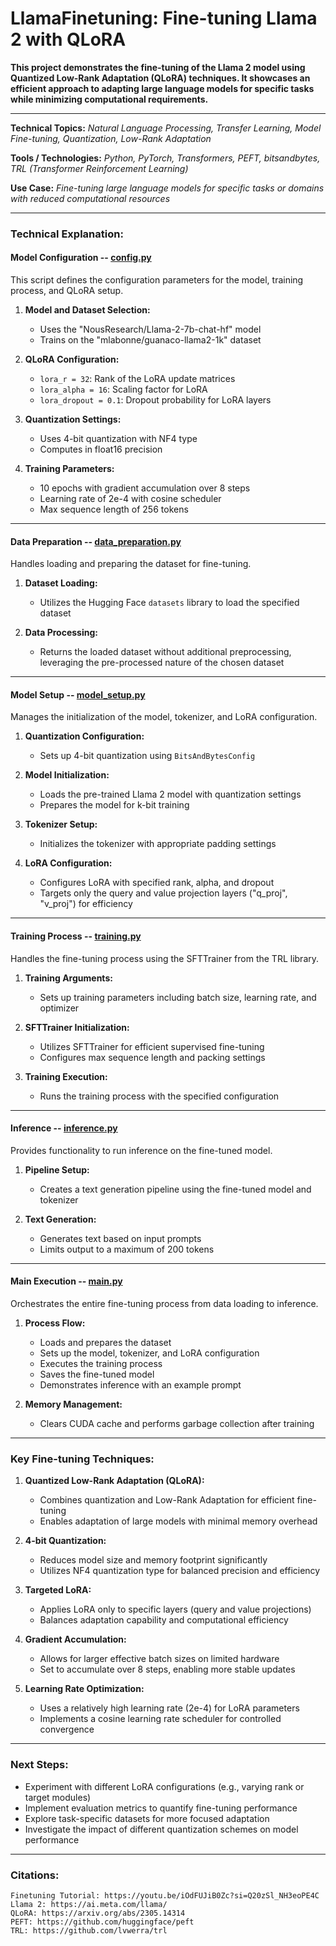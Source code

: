 # LlamaFinetuning: Fine-tuning Llama 2 with QLoRA

**This project demonstrates the fine-tuning of the Llama 2 model using Quantized Low-Rank Adaptation (QLoRA) techniques. It showcases an efficient approach to adapting large language models for specific tasks while minimizing computational requirements.**

---

**Technical Topics:** *Natural Language Processing, Transfer Learning, Model Fine-tuning, Quantization, Low-Rank Adaptation*

**Tools / Technologies:** *Python, PyTorch, Transformers, PEFT, bitsandbytes, TRL (Transformer Reinforcement Learning)*

**Use Case:** *Fine-tuning large language models for specific tasks or domains with reduced computational resources*

---

### Technical Explanation:

#### Model Configuration -- [config.py](https://github.com/harshp30/LlamaFinetuning/blob/main/src/config.py)

This script defines the configuration parameters for the model, training process, and QLoRA setup.

1. **Model and Dataset Selection:**
   - Uses the "NousResearch/Llama-2-7b-chat-hf" model
   - Trains on the "mlabonne/guanaco-llama2-1k" dataset

2. **QLoRA Configuration:**
   - `lora_r = 32`: Rank of the LoRA update matrices
   - `lora_alpha = 16`: Scaling factor for LoRA
   - `lora_dropout = 0.1`: Dropout probability for LoRA layers

3. **Quantization Settings:**
   - Uses 4-bit quantization with NF4 type
   - Computes in float16 precision

4. **Training Parameters:**
   - 10 epochs with gradient accumulation over 8 steps
   - Learning rate of 2e-4 with cosine scheduler
   - Max sequence length of 256 tokens

---

#### Data Preparation -- [data_preparation.py](https://github.com/harshp30/LlamaFinetuning/blob/main/src/data_preparation.py)

Handles loading and preparing the dataset for fine-tuning.

1. **Dataset Loading:**
   - Utilizes the Hugging Face `datasets` library to load the specified dataset

2. **Data Processing:**
   - Returns the loaded dataset without additional preprocessing, leveraging the pre-processed nature of the chosen dataset

---

#### Model Setup -- [model_setup.py](https://github.com/harshp30/LlamaFinetuning/blob/main/src/model_setup.py)

Manages the initialization of the model, tokenizer, and LoRA configuration.

1. **Quantization Configuration:**
   - Sets up 4-bit quantization using `BitsAndBytesConfig`

2. **Model Initialization:**
   - Loads the pre-trained Llama 2 model with quantization settings
   - Prepares the model for k-bit training

3. **Tokenizer Setup:**
   - Initializes the tokenizer with appropriate padding settings

4. **LoRA Configuration:**
   - Configures LoRA with specified rank, alpha, and dropout
   - Targets only the query and value projection layers ("q_proj", "v_proj") for efficiency

---

#### Training Process -- [training.py](https://github.com/harshp30/LlamaFinetuning/blob/main/src/training.py)

Handles the fine-tuning process using the SFTTrainer from the TRL library.

1. **Training Arguments:**
   - Sets up training parameters including batch size, learning rate, and optimizer

2. **SFTTrainer Initialization:**
   - Utilizes SFTTrainer for efficient supervised fine-tuning
   - Configures max sequence length and packing settings

3. **Training Execution:**
   - Runs the training process with the specified configuration

---

#### Inference -- [inference.py](https://github.com/harshp30/LlamaFinetuning/blob/main/src/inference.py)

Provides functionality to run inference on the fine-tuned model.

1. **Pipeline Setup:**
   - Creates a text generation pipeline using the fine-tuned model and tokenizer

2. **Text Generation:**
   - Generates text based on input prompts
   - Limits output to a maximum of 200 tokens

---

#### Main Execution -- [main.py](https://github.com/harshp30/LlamaFinetuning/blob/main/src/main.py)

Orchestrates the entire fine-tuning process from data loading to inference.

1. **Process Flow:**
   - Loads and prepares the dataset
   - Sets up the model, tokenizer, and LoRA configuration
   - Executes the training process
   - Saves the fine-tuned model
   - Demonstrates inference with an example prompt

2. **Memory Management:**
   - Clears CUDA cache and performs garbage collection after training

---

### Key Fine-tuning Techniques:

1. **Quantized Low-Rank Adaptation (QLoRA):**
   - Combines quantization and Low-Rank Adaptation for efficient fine-tuning
   - Enables adaptation of large models with minimal memory overhead

2. **4-bit Quantization:**
   - Reduces model size and memory footprint significantly
   - Utilizes NF4 quantization type for balanced precision and efficiency

3. **Targeted LoRA:**
   - Applies LoRA only to specific layers (query and value projections)
   - Balances adaptation capability and computational efficiency

4. **Gradient Accumulation:**
   - Allows for larger effective batch sizes on limited hardware
   - Set to accumulate over 8 steps, enabling more stable updates

5. **Learning Rate Optimization:**
   - Uses a relatively high learning rate (2e-4) for LoRA parameters
   - Implements a cosine learning rate scheduler for controlled convergence

---

### Next Steps:

- Experiment with different LoRA configurations (e.g., varying rank or target modules)
- Implement evaluation metrics to quantify fine-tuning performance
- Explore task-specific datasets for more focused adaptation
- Investigate the impact of different quantization schemes on model performance

---

### Citations:
```
Finetuning Tutorial: https://youtu.be/iOdFUJiB0Zc?si=Q20zSl_NH3eoPE4C 
Llama 2: https://ai.meta.com/llama/ 
QLoRA: https://arxiv.org/abs/2305.14314 
PEFT: https://github.com/huggingface/peft 
TRL: https://github.com/lvwerra/trl
```
